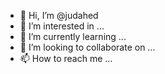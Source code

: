 - 👋 Hi, I’m @judahed
- 👀 I’m interested in ...
- 🌱 I’m currently learning ...
- 💞️ I’m looking to collaborate on ...
- 📫 How to reach me ...

<!---
judahed/judahed is a ✨ special ✨ repository because its `README.md` (this file) appears on your GitHub profile.
You can click the Preview link to take a look at your changes.
--->
